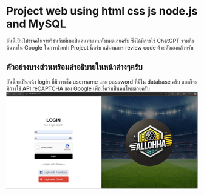 # Project web using html css js node.js and MySQL
อันนี้เป็นโปรเจคในรายวิชาเว็บที่ผมเป็นคนทำแทบทั้งหมดเลยครับ ซึ่งได้มีการใช้ ChatGPT รวมถึงค้นหาใน Google ในการช่วยทำ Project นี้ครับ แต่ผ่านการ review code ด้วยตัวเองแล้วครับ
## ตัวอย่างบางส่วนพร้อมคำอธิบายในหน้าต่างๆครับ
อันนี้จะเป็นหน้า login ที่มีการเช็ค username และ password ที่มีใน database ครับ และก็จะมีการใช้ API reCAPTCHA ของ Google เพื่อเช็คว่าเป็นคนไหมด้วยครับ
![login](Ex/login.png)
<br/>


